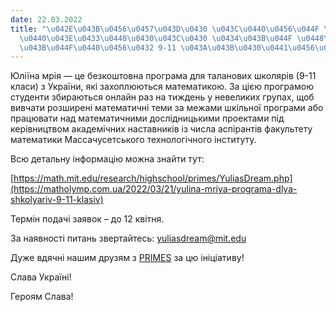 ```yaml
---
date: 22.03.2022
title: "\u042E\u043B\u0456\u0457\u043D\u0430 \u043C\u0440\u0456\u044F \u2013 \u043F\
  \u0440\u043E\u0433\u0440\u0430\u043C\u0430 \u0434\u043B\u044F \u0448\u043A\u043E\
  \u043B\u044F\u0440\u0456\u0432 9-11 \u043A\u043B\u0430\u0441\u0456\u0432"
---
```

Юліїна мрія — це безкоштовна програма для таланових школярів (9-11 класи) з України, які захоплюються математикою. За цією програмою студенти збираються онлайн раз на тиждень у невеликих групах, щоб вивчати розширені математичні теми за межами шкільної програми або працювати над математичними дослідницькими проектами під керівництвом академічних наставників із числа аспірантів факультету математики Массачусетського технологічного інституту.

Всю детальну інформацію можна знайти тут:

[https://math.mit.edu/research/highschool/primes/YuliasDream.php](https://matholymp.com.ua/2022/03/21/yulina-mriya-programa-dlya-shkolyariv-9-11-klasiv)

Термін подачі заявок – до 12 квітня.

За наявності питань звертайтесь:
[yuliasdream@mit.edu](mailto:yuliasdream@mit.edu)

Дуже вдячні нашим друзям з
[PRIMES](https://math.mit.edu/research/highschool/primes/index.php)
за цю ініціативу!

Слава Україні!

Героям Слава!
